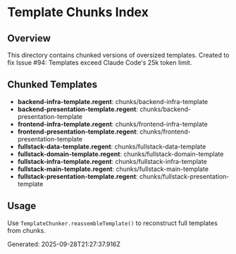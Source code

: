 # Template Chunks Index

## Overview
This directory contains chunked versions of oversized templates.
Created to fix Issue #94: Templates exceed Claude Code's 25k token limit.

## Chunked Templates
- **backend-infra-template.regent**: chunks/backend-infra-template
- **backend-presentation-template.regent**: chunks/backend-presentation-template
- **frontend-infra-template.regent**: chunks/frontend-infra-template
- **frontend-presentation-template.regent**: chunks/frontend-presentation-template
- **fullstack-data-template.regent**: chunks/fullstack-data-template
- **fullstack-domain-template.regent**: chunks/fullstack-domain-template
- **fullstack-infra-template.regent**: chunks/fullstack-infra-template
- **fullstack-main-template.regent**: chunks/fullstack-main-template
- **fullstack-presentation-template.regent**: chunks/fullstack-presentation-template

## Usage
Use `TemplateChunker.reassembleTemplate()` to reconstruct full templates from chunks.

Generated: 2025-09-28T21:27:37.916Z

